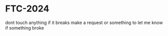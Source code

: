 # FTC-2024
dont touch anything if it breaks
make a request or something to let me know if something broke
